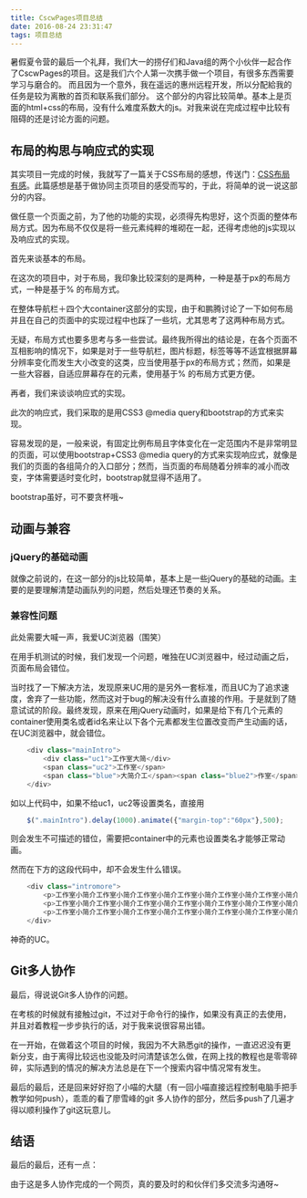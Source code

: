 ```yaml
---
title: CscwPages项目总结
date: 2016-08-24 23:31:47
tags: 项目总结
---
```



暑假夏令营的最后一个礼拜，我们大一的捞仔们和Java组的两个小伙伴一起合作了CscwPages的项目。这是我们六个人第一次携手做一个项目，有很多东西需要学习与磨合的。
而且因为一个意外，我在遥远的惠州远程开发，所以分配給我的任务是较为离散的首页和联系我们部分。
这个部分的内容比较简单。基本上是页面的html+css的布局，没有什么难度系数大的js。对我来说在完成过程中比较有阻碍的还是讨论方面的问题。

<!--more-->

## 布局的构思与响应式的实现

其实项目一完成的时候，我就写了一篇关于CSS布局的感想，传送门：<a href="https://ruiwenruiwen.github.io/2016/08/08/CSS%E5%B8%83%E5%B1%80%E6%9C%89%E6%84%9F/" target="_blank">CSS布局有感</a>。此篇感想是基于做协同主页项目的感受而写的，于此，将简单的说一说这部分的内容。

做任意一个页面之前，为了他的功能的实现，必须得先构思好，这个页面的整体布局方式。因为布局不仅仅是将一些元素纯粹的堆砌在一起，还得考虑他的js实现以及响应式的实现。

首先来谈基本的布局。

在这次的项目中，对于布局，我印象比较深刻的是两种，一种是基于px的布局方式，一种是基于% 的布局方式。

在整体导航栏＋四个大container这部分的实现，由于和鹏腾讨论了一下如何布局并且在自己的页面中的实现过程中也踩了一些坑，尤其思考了这两种布局方式。

无疑，布局方式也要多思考与多一些尝试。最终我所得出的结论是，在各个页面不互相影响的情况下，如果是对于一些导航栏，图片标题，标签等等不适宜根据屏幕分辨率变化而发生大小改变的这类，应当使用基于px的布局方式；然而，如果是一些大容器，自适应屏幕存在的元素，使用基于% 的布局方式更方便。

再者，我们来谈谈响应式的实现。

此次的响应式，我们采取的是用CSS3 @media query和bootstrap的方式来实现。

容易发现的是，一般来说，有固定比例布局且字体变化在一定范围内不是非常明显的页面，可以使用bootstrap+CSS3 @media query的方式来实现响应式，就像是我们的页面的各组简介的入口部分；然而，当页面的布局随着分辨率的减小而改变，字体需要适时变化时，bootstrap就显得不适用了。

bootstrap虽好，可不要贪杯哦~

## 动画与兼容

### jQuery的基础动画

就像之前说的，在这一部分的js比较简单，基本上是一些jQuery的基础的动画。主要的是要理解清楚动画队列的问题，然后处理还节奏的关系。

### 兼容性问题

此处需要大喊一声，我爱UC浏览器（围笑）

在用手机测试的时候，我们发现一个问题，唯独在UC浏览器中，经过动画之后，页面布局会错位。

当时找了一下解决方法，发现原来UC用的是另外一套标准，而且UC为了追求速度，舍弃了一些功能，然而这对于bug的解决没有什么直接的作用。于是就到了随意试试的阶段。最终发现，原来在用jQuery动画时，如果是给下有几个元素的container使用类名或者id名来让以下各个元素都发生位置改变而产生动画的话，在UC浏览器中，就会错位。

```javascript
	<div class="mainIntro">
		<div class="uc1">工作室大简</div>
		<span class="uc2">工作室</span>
		<span class="blue">大简介工</span><span class="blue2">作室</span>	
	</div>
```

如以上代码中，如果不给uc1，uc2等设置类名，直接用

```javascript
	$(".mainIntro").delay(1000).animate({"margin-top":"60px"},500);			
```

则会发生不可描述的错位，需要把container中的元素也设置类名才能够正常动画。

然而在下方的这段代码中，却不会发生什么错误。

```javascript
	<div class="intromore">
		<p>工作室小简介工作室小简介工作室小简介工作室小简介工作室小简介工作室小简介工作室小简介工作室小简介工作室小简介</p>
		<p>工作室小简介工作室小简介工作室小简介工作室小简介工作室小简介工作室小简介工作室小简介</p>
		<p>工作室小简介工作室小简介工作室小简介工作室小简介工作室小简介工作室小简介工作室小简介工作室小简介</p>
	</div>
```

神奇的UC。

## Git多人协作

最后，得说说Git多人协作的问题。

在考核的时候就有接触过git，不过对于命令行的操作，如果没有真正的去使用，并且对着教程一步步执行的话，对于我来说很容易出错。

在一开始，在做着这个项目的时候，我因为不大熟悉git的操作，一直迟迟没有更新分支，由于离得比较远也没能及时问清楚该怎么做，在网上找的教程也是零零碎碎，实际遇到的情况的解决方法总是在下一个搜索内容中情况常有发生。

最后的最后，还是回来好好抱了小喵的大腿（有一回小喵直接远程控制电脑手把手教学如何push），乖乖的看了廖雪峰的git 多人协作的部分，然后多push了几遍才得以顺利操作了git这玩意儿。

## 结语

最后的最后，还有一点：

由于这是多人协作完成的一个网页，真的要及时的和伙伴们多交流多沟通呀~

